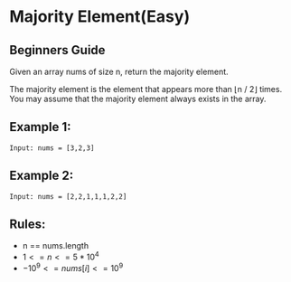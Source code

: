 # Majority Element(Easy)

## Beginners Guide

Given an array nums of size n, return the majority element.

The majority element is the element that appears more than ⌊n / 2⌋ times. You may assume that the majority element always exists in the array.


Example 1:
---
```go=
Input: nums = [3,2,3]
```

Example 2:
---
```go=
Input: nums = [2,2,1,1,1,2,2]
```

Rules:
---
* n == nums.length
* $1 <= n <= 5 * 10^4$
* $-10^9 <= nums[i] <= 10^9$